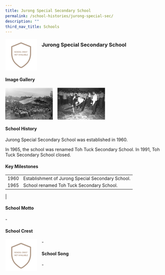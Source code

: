 ```yaml
---
title: Jurong Special Secondary School
permalink: /school-histories/jurong-special-sec/
description: ""
third_nav_title: Schools
---
```

<img src="/images/jurongspecialsec1.png" style="width:20%;margin-right:15px;" align = "left">

### **Jurong Special Secondary School**

<br clear="left">

#### **Image Gallery**

<p><a href="https://staging.d1yxymztqoj7qn.amplifyapp.com/images/pic.jpg">  
<img src="/images/jurongspecialsec2.jpg" style="width:30%;margin-right:15px;" align = "left">
</a></p>

<p><a href="https://staging.d1yxymztqoj7qn.amplifyapp.com/images/pic.jpg">  
<img src="/images/jurongspecialsec3.jpg" style="width:30%;margin-right:15px;" align = "left">
</a></p>

<br clear="left">

#### **School History**
Jurong Special Secondary School was established in 1960.  
  
In 1965, the school was renamed Toh Tuck Secondary School. In 1991, Toh Tuck Secondary School closed.

#### **Key Milestones**

|  |  |
|:---:|---|
| 1960 | Establishment of Jurong Special Secondary School. |
| 1965 | School renamed Toh Tuck Secondary School. |
|

#### **School Motto**
\-

#### **School Crest**
<img src="/images/jurongspecialsec1.png" style="width:20%;margin-right:15px;" align = "left">

\-

#### **School Song**
\-